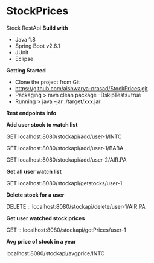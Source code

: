 # StockPrices
Stock RestApi 
**Build with**

 - Java 1.8 
 - Spring Boot v2.6.1 
 - JUnit 
 - Eclipse 

**Getting Started**
- Clone the project from Git 
- https://github.com/aishwarya-prasad/StockPrices.git
- Packaging > mvn clean package –DskipTests=true  
- Running > java –jar  ./target/xxx.jar 

**Rest endpoints info**

**Add user stock to  watch list**

GET 	localhost:8080/stockapi/add/user-1/INTC 

GET	localhost:8080/stockapi/add/user-1/BABA 

GET	localhost:8080/stockapi/add/user-2/AIR.PA 

**Get all user watch list** 

GET 	localhost:8080/stockapi/getstocks/user-1 

**Delete stock for a user**

DELETE  ::   localhost:8080/stockapi/delete/user-1/AIR.PA 

**Get user watched stock prices**

GET   :: localhost:8080/stockapi/getPrices/user-1 

**Avg price of stock in a year**

localhost:8080/stockapi/avgprice/INTC 

 

 

	 

	 

 

 

 

 

 

 
